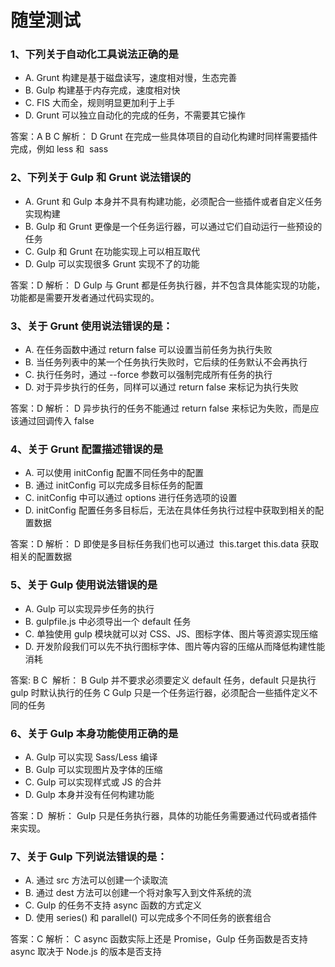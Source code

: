 # 随堂测试

### 1、下列关于自动化工具说法正确的是
- A. Grunt 构建是基于磁盘读写，速度相对慢，生态完善 
- B. Gulp 构建基于内存完成，速度相对快
- C. FIS 大而全，规则明显更加利于上手
- D. Grunt 可以独立自动化的完成的任务，不需要其它操作



答案：A B C
解析：
D Grunt 在完成一些具体项目的自动化构建时同样需要插件完成，例如 less 和  sass 


### 2、下列关于 Gulp 和 Grunt 说法错误的

- A. Grunt 和 Gulp 本身并不具有构建功能，必须配合一些插件或者自定义任务实现构建
- B. Gulp 和 Grunt 更像是一个任务运行器，可以通过它们自动运行一些预设的任务
- C. Gulp 和 Grunt 在功能实现上可以相互取代
- D. Gulp 可以实现很多 Grunt 实现不了的功能



答案：D
解析：
D Gulp 与 Grunt 都是任务执行器，并不包含具体能实现的功能，功能都是需要开发者通过代码实现的。
### 3、关于 Grunt 使用说法错误的是：

- A. 在任务函数中通过 return false 可以设置当前任务为执行失败
- B. 当任务列表中的某一个任务执行失败时，它后续的任务默认不会再执行
- C. 执行任务时，通过 --force 参数可以强制完成所有任务的执行
- D. 对于异步执行的任务，同样可以通过 return false 来标记为执行失败



答案：D
解析：
D 异步执行的任务不能通过 return false 来标记为失败，而是应该通过回调传入 false


### 4、关于 Grunt 配置描述错误的是

- A. 可以使用 initConfig 配置不同任务中的配置
- B. 通过 initConfig 可以完成多目标任务的配置
- C. initConfig 中可以通过 options 进行任务选项的设置
- D. initConfig 配置任务多目标后，无法在具体任务执行过程中获取到相关的配置数据



答案：D
解析：
D 即使是多目标任务我们也可以通过  this.target this.data 获取相关的配置数据


### 5、关于 Gulp 使用说法错误的是

- A. Gulp 可以实现异步任务的执行
- B. gulpfile.js 中必须导出一个 default 任务
- C. 单独使用 gulp 模块就可以对 CSS、JS、图标字体、图片等资源实现压缩
- D. 开发阶段我们可以先不执行图标字体、图片等内容的压缩从而降低构建性能消耗



答案: B C 
解析：
B Gulp 并不要求必须要定义 default 任务，default 只是执行 gulp 时默认执行的任务
C Gulp 只是一个任务运行器，必须配合一些插件定义不同的任务


### 6、关于 Gulp 本身功能使用正确的是 

- A. Gulp 可以实现 Sass/Less 编译
- B. Gulp 可以实现图片及字体的压缩
- C. Gulp 可以实现样式或 JS 的合并
- D. Gulp 本身并没有任何构建功能



答案：D 
解析：
Gulp 只是任务执行器，具体的功能任务需要通过代码或者插件来实现。


### 7、关于 Gulp 下列说法错误的是：

- A. 通过 src 方法可以创建一个读取流
- B. 通过 dest 方法可以创建一个将对象写入到文件系统的流
- C. Gulp 的任务不支持 async 函数的方式定义
- D. 使用 series() 和 parallel() 可以完成多个不同任务的嵌套组合



答案：C
解析：
C async 函数实际上还是 Promise，Gulp 任务函数是否支持 async 取决于 Node.js 的版本是否支持






### 　
